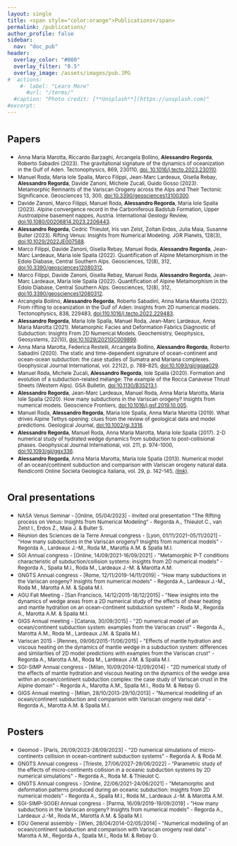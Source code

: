 ```yaml
---
layout: single
title: <span style="color:orange">Publications</span>
permalink: /publications/
author_profile: false
sidebar:
  nav: "doc_pub"
header:
  overlay_color: "#000"
  overlay_filter: "0.5"
  overlay_image: /assets/images/pub.JPG
#  actions:
    #- label: "Learn More"
      #url: "/terms/"
  #caption: "Photo credit: [**Unsplash**](https://unsplash.com)"
#excerpt: 
---
```

# <span style="font-size:22px" style="color:green">Papers</span>

<ul>

<li><small>Anna Maria Marotta, Riccardo Barzaghi, Arcangela Bollino, <b>Alessandro Regorda</b>, Roberto Sabadini (2023). The gravitational signature of the dynamics of oceanization in the Gulf of Aden. Tectonophysics, 869, 230110, <a href="https://www.sciencedirect.com/science/article/abs/pii/S0040195123004080" target="_blank">doi: 10.1016/j.tecto.2023.230110</a>.</small></li>

<li><small>Manuel Roda, Maria Iole Spalla, Marco Filippi, Jean-Marc Lardeaux, Gisella Rebay, <b>Alessandro Regorda</b>, Davide Zanoni, Michele Zucali, Guido Gosso (2023). Metamorphic Remnants of the Variscan Orogeny across the Alps and Their Tectonic Significance. Geosciences 13, 300, <a href="https://www.mdpi.com/2076-3263/13/10/300" target="_blank">doi:10.3390/geosciences13100300</a>.</small></li>

<li><small>Davide Zanoni, Marco Filippi, Manuel Roda, <b>Alessandro Regorda</b>, Maria Iole Spalla (2023). Alpine convergence record in the Carboniferous Badstub Formation, Upper Austroalpine basement nappes, Austria. International Geology Review, <a href="https://www.tandfonline.com/doi/full/10.1080/00206814.2023.2206443" target="_blank">doi:10.1080/00206814.2023.2206443</a>.</small></li>

<li><small><b>Alessandro Regorda</b>, Cedric Thieulot, Iris van Zelst, Zoltan Erdos, Julia Maia, Susanne Buiter (2023). Rifting Venus: Insights from Numerical Modeling. JGR Planets, 128(3), <a href="https://agupubs.onlinelibrary.wiley.com/doi/10.1029/2022JE007588" target="_blank">doi:10.1029/2022JE007588</a>.</small></li>

<li><small>Marco Filippi, Davide Zanoni, Gisella Rebay, Manuel Roda, <b>Alessandro Regorda</b>, Jean-Marc Lardeaux, Maria Iole Spalla (2022). Quantification of Alpine Metamorphism in the Edolo Diabase, Central Southern Alps. Geosciences, 12(8), 312, <a href="https://www.mdpi.com/2076-3263/12/8/312" target="_blank">doi:10.3390/geosciences12080312</a>.</small></li>

<li><small>Marco Filippi, Davide Zanoni, Gisella Rebay, Manuel Roda, <b>Alessandro Regorda</b>, Jean-Marc Lardeaux, Maria Iole Spalla (2022). Quantification of Alpine Metamorphism in the Edolo Diabase, Central Southern Alps. Geosciences, 12(8), 312, <a href="https://www.mdpi.com/2076-3263/12/8/312" target="_blank">doi:10.3390/geosciences12080312</a>.</small></li>

<li><small>Arcangela Bollino, <b>Alessandro Regorda</b>, Roberto Sabadini, Anna Maria Marotta (2022). From rifting to oceanization in the Gulf of Aden: Insights from 2D numerical models. Tectonophysics, 838, 229483, <a href="https://www.sciencedirect.com/science/article/pii/S0040195122002773#!" target="_blank">doi:110.1016/j.tecto.2022.229483</a>.</small></li>

<li><small><b>Alessandro Regorda</b>, Maria Iole Spalla, Manuel Roda, Jean-Marc Lardeaux, Anna Maria Marotta (2021). Metamorphic Facies and Deformation Fabrics Diagnostic of Subduction: Insights From 2D Numerical Models. Geochemistry, Geophysics, Geosystems, 22(10), <a href="https://agupubs.onlinelibrary.wiley.com/doi/10.1029/2021GC009899" target="_blank">doi:10.1029/2021GC009899</a>.</small></li>

<li><small>Anna Maria Marotta, Federica Restelli, Arcangela Bollino, <b>Alessandro Regorda</b>, Roberto Sabadini (2020). The static and time-dependent signature of ocean-continent and ocean-ocean subduction: the case studies of Sumatra and Mariana complexes. Geophysical Journal International, vol. 221(2), p. 788–825, <a href="https://academic.oup.com/gji/article/221/2/788/5707408" target="_blank">doi:10.1093/gji/ggaa029</a>.</small></li>

<li><small>Manuel Roda, Michele Zucali, <b>Alessandro Regorda</b>, Iole Spalla (2020). Formation and evolution of a subduction-related mélange: The example of the Rocca Canavese Thrust Sheets (Western Alps). GSA Bulletin, <a href="https://pubs.geoscienceworld.org/gsa/gsabulletin/article-abstract/132/3-4/884/573579/Formation-and-evolution-of-a-subduction-related?redirectedFrom=fulltext" target="_blank">doi:10.1130/B35213.1</a>.</small></li>

<li><small><b>Alessandro Regorda</b>, Jean-Marc Lardeaux, Manuel Roda, Anna Maria Marotta, Maria Iole Spalla (2020). How many subductions in the Variscan orogeny? Insights from numerical models. Geoscience Frontiers, <a href="https://www.sciencedirect.com/science/article/pii/S1674987119302002?via%253Dihub" target="_blank">doi:10.1016/j.gsf.2019.10.005</a>.</small></li>

<li><small>Manuel Roda, <b>Alessandro Regorda</b>, Maria Iole Spalla, Anna Maria Marotta (2019). What drives Alpine Tethys opening: clues from the review of geological data and model predictions. Geological Journal, <a href="https://onlinelibrary.wiley.com/doi/10.1002/gj.3316" target="_blank">doi:10.1002/gj.3316</a>.</small></li>

<li><small><b>Alessandro Regorda</b>, Manuel Roda, Anna Maria Marotta, Maria Iole Spalla (2017). 2-D numerical
study of hydrated wedge dynamics from subduction to post-collisional phases. Geophysical Journal International, vol. 211, p. 974-1000, <a href="https://academic.oup.com/gji/article/211/2/952/4062160" target="_blank">doi:10.1093/gji/ggx336</a>.</small></li>

<li><small><b>Alessandro Regorda</b>, Anna Maria Marotta, Maria Iole Spalla (2013). Numerical model of an ocean/continent subduction and comparison with Variscan orogeny natural data. Rendiconti Online Societa Geologica Italiana, vol. 29, p. 142-145, <a href="https://www.scopus.com/record/display.uri?eid=2-
s2.0-84892711627&origin=inward&txGid=319c0a1f1351e93faaee95a497732c15" target="_blank"><i>(link)</i></a>.</small></li>

</ul>

# <span style="font-size:22px" style="color:green">Oral presentations</span>

<ul>

<li><small>NASA Venus Seminar - [Online, 05/04/2023] - Invited oral presentation "The Rifting process on Venus: Insights from Numerical Modeling" - Regorda A., Thieulot C., van Zelst I., Erdos Z., Maia J. & Buiter S.</small></li>

<li><small>Réunion des Sciences de la Terre Annual congress - [Lyon, 01/11/2021-05/11/2021] - "How many subductions in the Variscan orogeny? Insights from numerical models" - Regorda A., Lardeaux J.-M., Roda M., Marotta A.M. & Spalla M.I.</small></li>

<li><small>SGI Annual congress - [Online, 14/09/2021-16/09/2021] - "Metamorphic P-T conditions characteristic of subduction/collision systems: insights from 2D
numerical models" - Regorda A., Spalla M.I., Roda M., Lardeaux J.-M. & Marotta A.M.</small></li>

<li><small>GNGTS Annual congress - [Rome, 12/11/2019-14/11/2019] - "How many subductions in the Variscan orogeny? Insights from numerical models" - Regorda
A., Lardeaux J.-M., Roda M., Marotta A.M. & Spalla M.I.</small></li>

<li><small>AGU Fall Meeting - [San Francisco, 14/12/2015-18/12/2015] - "New insights into the dynamics of wedge areas from a 2D numerical study of the effects of shear heating and mantle hydration on an ocean-continent subduction system" - Roda M., Regorda A., Marotta A.M. & Spalla M.I.</small></li>

<li><small>GIGS Annual meeting - [Catania, 30/09/2015] - "2D numerical model of an ocean/continent subduction system: examples from the Variscan
crust" - Regorda A., Marotta A.M., Roda M., Lardeaux J.M. & Spalla M.I.</small></li>

<li><small>Variscan 2015 - [Rennes, 09/06/2015-11/06/2015] - "Effects of mantle hydration and viscous heating on the dynamics of mantle wedge in a
subduction system: differences and similarities of 2D model predictions with examples from the Variscan crust" - Regorda A., Marotta A.M., Roda M., Lardeaux J.M. & Spalla M.I.</small></li>

<li><small>SGI-SIMP Annual congress - [Milan, 10/09/2014-12/09/2014] - "2D numerical study of the effects of mantle hydration and viscous heating on the dynamics of the wedge area within an ocean/continent subduction complex: the case study of Variscan crust in the Alpine domain" - Regorda A., Marotta A.M., Spalla M.I., Roda M. & Rebay G.</small></li>

<li><small>GIGS Annual meeting - [Milan, 28/10/2013-29/10/2013] - "Numerical modelling of an ocean/continent subduction and comparison with Variscan orogeny real data" - Regorda A., Marotta A.M. & Spalla M.I.</small></li>

</ul>

# <span style="font-size:22px" style="color:green">Posters</span>

<ul>

<li><small>Geomod - [Paris, 26/09/2023-28/09/2023] - "2D numerical simulations of micro-continents collision in ocean-continent subduction systems" - Regorda
A. & Roda M.</small></li>

<li><small>GNGTS Annual congress - [Trieste, 27/06/2027-29/06/2022] - "Parametric study of the effects of micro-continents collision in a oceanic subduction systems by 2D numerical simulations" - Regorda A., Roda M. & Thieulot C.</small></li>

<li><small>GNGTS Annual congress - [Online, 22/06/2021-24/06/2021] - "Metamorphic and deformation patterns produced during an oceanic subduction: insights from 2D
numerical models" - Regorda A., Spalla M.I., Roda M., Lardeaux J.-M. & Marotta A.M.</small></li>

<li><small>SGI-SIMP-SOGEI Annual congress - [Parma, 16/09/2019-19/09/2019] - "How many subductions in the Variscan orogeny? Insights from numerical models" - Regorda A., Lardeaux J.-M., Roda M., Marotta A.M. & Spalla M.I.</small></li>

<li><small>EGU General assembly - [Wien, 28/04/2014-02/05/2014] - "Numerical modelling of an ocean/continent subduction and comparison with Variscan orogeny real data" - Marotta A.M., Regorda A., Spalla M.I., Roda M. & Rebay G.</small></li>

</ul>